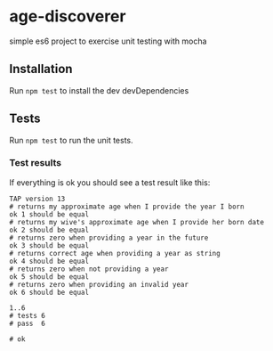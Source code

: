 # age-discoverer
simple es6 project to exercise unit testing with mocha

## Installation

Run `npm test` to install the dev devDependencies

## Tests

Run `npm test` to run the unit tests.

### Test results

If everything is ok you should see a test result like this:

```
TAP version 13
# returns my approximate age when I provide the year I born
ok 1 should be equal
# returns my wive's approximate age when I provide her born date
ok 2 should be equal
# returns zero when providing a year in the future
ok 3 should be equal
# returns correct age when providing a year as string
ok 4 should be equal
# returns zero when not providing a year
ok 5 should be equal
# returns zero when providing an invalid year
ok 6 should be equal

1..6
# tests 6
# pass  6

# ok
```
